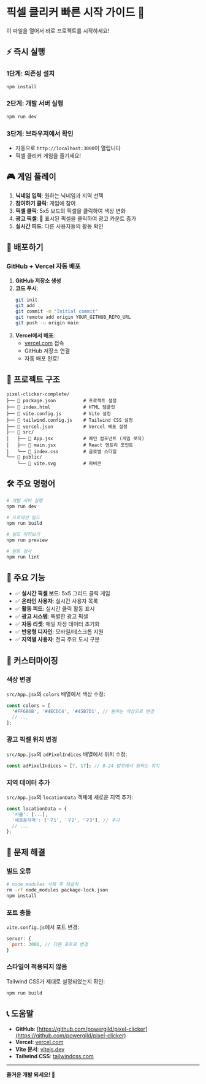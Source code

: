 # 픽셀 클리커 빠른 시작 가이드 🚀

이 파일을 열어서 바로 프로젝트를 시작하세요!

## ⚡ 즉시 실행

### 1단계: 의존성 설치
```bash
npm install
```

### 2단계: 개발 서버 실행
```bash
npm run dev
```

### 3단계: 브라우저에서 확인
- 자동으로 `http://localhost:3000`이 열립니다
- 픽셀 클리커 게임을 즐기세요!

## 🎮 게임 플레이

1. **닉네임 입력**: 원하는 닉네임과 지역 선택
2. **참여하기 클릭**: 게임에 참여
3. **픽셀 클릭**: 5x5 보드의 픽셀을 클릭하여 색상 변화
4. **광고 픽셀**: 📢 표시된 픽셀을 클릭하여 광고 카운트 증가
5. **실시간 피드**: 다른 사용자들의 활동 확인

## 🚀 배포하기

### GitHub + Vercel 자동 배포
1. **GitHub 저장소 생성**
2. **코드 푸시**:
   ```bash
   git init
   git add .
   git commit -m "Initial commit"
   git remote add origin YOUR_GITHUB_REPO_URL
   git push -u origin main
   ```
3. **Vercel에서 배포**:
   - [vercel.com](https://vercel.com) 접속
   - GitHub 저장소 연결
   - 자동 배포 완료!

## 📁 프로젝트 구조

```
pixel-clicker-complete/
├── 📄 package.json          # 프로젝트 설정
├── 📄 index.html            # HTML 템플릿
├── 📄 vite.config.js        # Vite 설정
├── 📄 tailwind.config.js    # Tailwind CSS 설정
├── 📄 vercel.json           # Vercel 배포 설정
├── 📁 src/
│   ├── 📄 App.jsx           # 메인 컴포넌트 (게임 로직)
│   ├── 📄 main.jsx          # React 엔트리 포인트
│   └── 📄 index.css         # 글로벌 스타일
└── 📁 public/
    └── 📄 vite.svg          # 파비콘
```

## 🛠️ 주요 명령어

```bash
# 개발 서버 실행
npm run dev

# 프로덕션 빌드
npm run build

# 빌드 미리보기
npm run preview

# 린트 검사
npm run lint
```

## 🎯 주요 기능

- ✅ **실시간 픽셀 보드**: 5x5 그리드 클릭 게임
- ✅ **온라인 사용자**: 실시간 사용자 목록
- ✅ **활동 피드**: 실시간 클릭 활동 표시
- ✅ **광고 시스템**: 특별한 광고 픽셀
- ✅ **자동 리셋**: 매일 자정 데이터 초기화
- ✅ **반응형 디자인**: 모바일/데스크톱 지원
- ✅ **지역별 사용자**: 전국 주요 도시 구분

## 🔧 커스터마이징

### 색상 변경
`src/App.jsx`의 `colors` 배열에서 색상 수정:
```javascript
const colors = [
  '#FF6B6B', '#4ECDC4', '#45B7D1', // 원하는 색상으로 변경
  // ...
];
```

### 광고 픽셀 위치 변경
`src/App.jsx`의 `adPixelIndices` 배열에서 위치 수정:
```javascript
const adPixelIndices = [7, 17]; // 0-24 범위에서 원하는 위치
```

### 지역 데이터 추가
`src/App.jsx`의 `locationData` 객체에 새로운 지역 추가:
```javascript
const locationData = {
  '서울': [...],
  '새로운지역': ['구1', '구2', '구3'], // 추가
  // ...
};
```

## 🚨 문제 해결

### 빌드 오류
```bash
# node_modules 삭제 후 재설치
rm -rf node_modules package-lock.json
npm install
```

### 포트 충돌
`vite.config.js`에서 포트 변경:
```javascript
server: {
  port: 3001, // 다른 포트로 변경
}
```

### 스타일이 적용되지 않음
Tailwind CSS가 제대로 설정되었는지 확인:
```bash
npm run build
```

## 📞 도움말

- **GitHub**: [https://github.com/powergild/pixel-clicker](https://github.com/powergild/pixel-clicker)
- **Vercel**: [vercel.com](https://vercel.com)
- **Vite 문서**: [vitejs.dev](https://vitejs.dev)
- **Tailwind CSS**: [tailwindcss.com](https://tailwindcss.com)

---

**즐거운 개발 되세요! 🎉**
